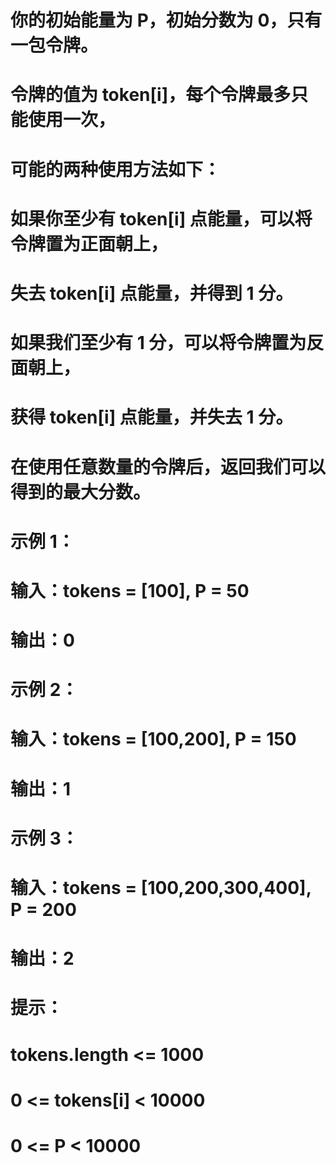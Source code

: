 # 你的初始能量为 P，初始分数为 0，只有一包令牌。
# 令牌的值为 token[i]，每个令牌最多只能使用一次，
# 可能的两种使用方法如下：
# 如果你至少有 token[i] 点能量，可以将令牌置为正面朝上，
# 失去 token[i] 点能量，并得到 1 分。
# 如果我们至少有 1 分，可以将令牌置为反面朝上，
# 获得 token[i] 点能量，并失去 1 分。
# 在使用任意数量的令牌后，返回我们可以得到的最大分数。
# 示例 1：
# 输入：tokens = [100], P = 50
# 输出：0
# 示例 2：
# 输入：tokens = [100,200], P = 150
# 输出：1
# 示例 3：
# 输入：tokens = [100,200,300,400], P = 200
# 输出：2
# 提示：
# tokens.length <= 1000
# 0 <= tokens[i] < 10000
# 0 <= P < 10000